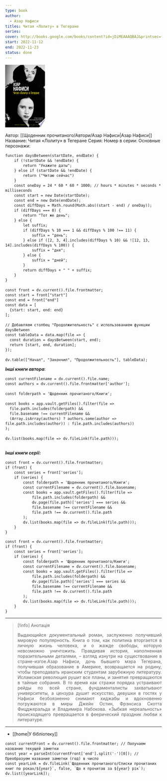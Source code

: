 ```yaml
---
type: book
author:
  - Азар Нафиси
titles: Читая «Лолиту» в Тегеране
series:
cover: http://books.google.com/books/content?id=jDiMEAAAQBAJ&printsec=frontcover&img=1&zoom=1&edge=curl&source=gbs_api
start: 2022-11-12
end: 2022-11-23
status: done
---
```

![cover|150](Resources/cover!150-21.jpg)

Автор: [[Щоденник прочитаного/Автори/Азар Нафиси|Азар Нафиси]]
Название: Читая «Лолиту» в Тегеране
Серия:
Номер в серии:
Основные персонажи:

```dataviewjs
function daysBetween(startDate, endDate) {
	if (!startDate && !endDate) { 
		return "Укажите даты"; 
	} else if (startDate && !endDate) {
		return ("Читаю сейчас")
	}
	const oneDay = 24 * 60 * 60 * 1000; // hours * minutes * seconds * milliseconds
	const start = new Date(startDate);
	const end = new Date(endDate);
	const diffDays = Math.round(Math.abs((start - end) / oneDay));
	if (diffDays === 0) {
		return "Тот же день";   
	} else {
		let suffix;     
	    if (diffDays % 10 === 1 && diffDays % 100 !== 11) {
		    suffix = "день";     
	    } else if ([2, 3, 4].includes(diffDays % 10) && ![12, 13, 14].includes(diffDays % 100)) {
			suffix = "дня";     
		} else {       
			suffix = "дней";     
		}          
		return diffDays + " " + suffix;   
	} 
}  

const front = dv.current().file.frontmatter;
const start = front["start"]
const end = front["end"]
const data = [
  {start: start, end: end}
];

// Добавляем столбец "Продолжительность" с использованием функции daysBetween
const tableData = data.map(file => {
  const duration = daysBetween(start, end);
  return [start, end, duration];
});

dv.table(["Начал", "Закончил", "Продолжительность"], tableData);
```
***Інші книги автора***:
```dataviewjs
const currentFilename = dv.current().file.name;
const authors = dv.current().file.frontmatter['author'];

const folderpath = 'Щоденник прочитаного/Книги';

const books = app.vault.getFiles().filter(file =>
  file.path.includes(folderpath) &&
  file.basename !== currentFilename &&
  (Array.isArray(authors) ? authors.some(author => file.path.includes(author)) : file.path.includes(authors))
);

dv.list(books.map(file => dv.fileLink(file.path)));


```
***Інші книги серії:***
```dataviewjs
const front = dv.current().file.frontmatter;
if (front) {
	const series = front['series'];
	if (series) {
		const folderpath = 'Щоденник прочитаного/Книги';
		const currentFilename = dv.current().file.basename;
		const books = app.vault.getFiles().filter(file =>  
			file.path.includes(folderpath) && 
			dv.page(file.path)['series'] === series && 
			file.basename !== currentFilename &&
			file.path !== dv.current().file.path 
		);
		dv.list(books.map(file => dv.fileLink(file.path)));
	}
}

```

```dataviewjs
const front = dv.current().file.frontmatter;
if (front) {
	const series = front['series'];
	if (series) {
		const folderpath = 'Щоденник прочитаного/Книги';
		const currentFilename = dv.current().file.basename;
		const books = app.vault.getFiles().filter(file =>  
			file.path.includes(folderpath) && 
			dv.page(file.path)['series'] === series && 
			file.basename !== currentFilename &&
			file.path !== dv.current().file.path 
		);
		dv.list(books.map(file => dv.fileLink(file.path)));
	}
}

```

---
>[!info] Анотація
><p align="justify">Выдающийся документальный роман, заслуженно получивший мировую популярность. Книга о том, как политика вторгается в личную жизнь человека, и о жажде свободы, которую невозможно уничтожить. Правдивая история, наполненная поразительными деталями, – взгляд изнутри на существование в стране-изгое.Азар Нафиси, дочь бывшего мэра Тегерана, получившая образование в Америке, возвращается на родину, чтобы преподавать иранским студентам зарубежную литературу. Исламская революция рушит все планы, и занятия превращаются в тайные собрания. В то время как стражи порядка устраивают рейды по всей стране, фундаменталисты захватывают университеты, а цензура душит искусство, девушки в гостях у Нафиси безбоязненно снимают хиджабы и вдохновенно погружаются в миры Джейн Остин, Фрэнсиса Скотта Фицджеральда и Владимира Набокова. «Зыбкая нереальность» происходящего превращается в феерический праздник любви к литературе.</p>
___

- [[home|У бібліотеку]]
```dataviewjs
const currentFront = dv.current().file.frontmatter; // Получаем название текущей заметки
const year = parseInt(currentFront['end'].split('-')[0]); // Преобразуем название заметки (год) в число
const yearLink = dv.fileLink(`Щоденник прочитаного/Списки прочитаних книг по роках/${year}`, false, `Що я прочитав за ${year} рік`);
dv.list([yearLink]);
```